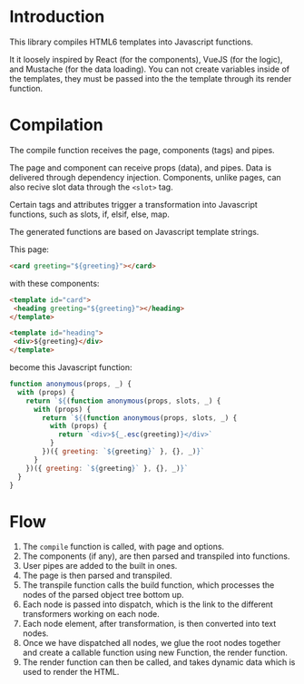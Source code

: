 # Introduction

This library compiles HTML6 templates into Javascript functions.

It it loosely inspired by React (for the components), VueJS (for the logic), and Mustache (for the data loading). You can not create variables inside of the templates, they must be passed into the the template through its render function.

# Compilation

The compile function receives the page, components (tags) and pipes.

The page and component can receive props (data), and pipes. Data is delivered through dependency injection. Components, unlike pages, can also recive slot data through the `<slot>` tag.

Certain tags and attributes trigger a transformation into Javascript functions, such as slots, if, elsif, else, map.

The generated functions are based on Javascript template strings.

This page:
```html
<card greeting="${greeting}"></card>
 ```

 with these components:
 ```html
<template id="card">
  <heading greeting="${greeting}"></heading>
</template>

<template id="heading">
  <div>${greeting}</div>
</template>
```

become this Javascript function:

```js
function anonymous(props, _) {
  with (props) {
    return `${(function anonymous(props, slots, _) {
      with (props) {
        return `${(function anonymous(props, slots, _) {
          with (props) {
            return `<div>${_.esc(greeting)}</div>`
          }
        })({ greeting: `${greeting}` }, {}, _)}`
      }
    })({ greeting: `${greeting}` }, {}, _)}`
  }
}
```

# Flow

1. The `compile` function is called, with page and options.
2. The components (if any), are then parsed and transpiled into functions.
3. User pipes are added to the built in ones.
4. The page is then parsed and transpiled.
5. The transpile function calls the build function, which processes the nodes of the parsed object tree bottom up.
6. Each node is passed into dispatch, which is the link to the different transformers working on each node.
7. Each node element, after transformation, is then converted into text nodes.
8. Once we have dispatched all nodes, we glue the root nodes together and create a callable function using new Function, the render function.
9. The render function can then be called, and takes dynamic data which is used to render the HTML.
